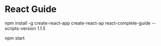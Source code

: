 # React Guide

npm install -g create-react-app
create-react-ap react-complete-guide --scripts-version 1.1.5

npm start
